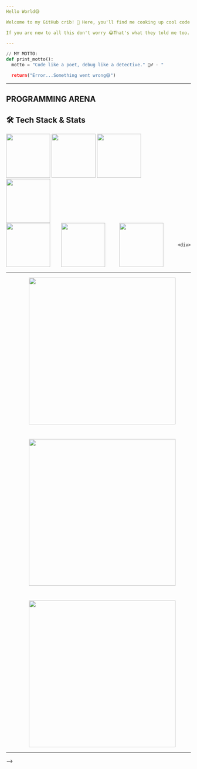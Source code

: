 ```yaml
---
Hello World😅

Welcome to my GitHub crib! 🚀 Here, you'll find me cooking up cool code (with chat GPT😂), breaking stuff (then fixing it 😅), and pushing pixels to perfection.

If you are new to all this don't worry 😂That's what they told me too. But serously don't worry

---
```



```python
// MY MOTTO:
def print_motto():
  motto = "Code like a poet, debug like a detective." 🕵️‍♂️ - "

  return("Error...Something went wrong😅")

```

---

## PROGRAMMING ARENA  

## 🛠️ Tech Stack & Stats  

<div style="display: flex; align-items: center; justify-content: space-between; flex-wrap: wrap;">

  <!-- Tech Stack Section -->
  <div style="display: flex; flex-wrap: wrap; gap: 10px; max-width: 450px;">
    <divstyle="display: flex; flex-wrap: wrap; gap: 30px;>
      <img src="https://img.shields.io/badge/HTML5-E34F26?social&logo=html5&logoColor=white" width="120">
      <img src="https://img.shields.io/badge/CSS3-1572B6?social&logo=css3&logoColor=white" width="120">
      <img src="https://img.shields.io/badge/JavaScript-2C2F33?social&logo=javascript&logoColor=yellow" width="120">
      <img src="https://img.shields.io/badge/PHP-777BB4?social&logo=php&logoColor=white" width="120">
    </div>
    <div style="display: flex; flex-wrap: wrap; gap: 30px;>
      <img src="https://img.shields.io/badge/Java-EA2D2E?social&logo=openjdk&logoColor=white" width="120">
      <img src="https://img.shields.io/badge/Python-000000?social&logo=python&logoColor=white" width="120">
      <img src="https://img.shields.io/badge/PostgreSQL-336791?logo=postgresql&logoColor=white" width="120">
    </div style="display: flex; flex-wrap: wrap; gap: 30px;>
      <img src="https://img.shields.io/badge/C%23-3B3B3B?flat-social&logo=csharp&logoColor=white" width="120">
      <img src="https://img.shields.io/badge/SQL-2C2F33?social&logo=sqlite&logoColor=white" width="120">
      
    


    <div>
  </div>

  ---    
  <!-- GitHub Stats -->
  <div style="display: flex; flex-direction: column; align-items: center; padding-left: 20px; justify-content:space-around; gap:40px;">
    <img src="https://github-readme-stats.vercel.app/api/top-langs/?username=Fabian-lewis&layout=compact&theme=dark" width="400">
    <img src="https://github-readme-stats.vercel.app/api?username=Fabian-lewis&show_icons=true&theme=dark" width="400">
    <img src="https://github-readme-stats.vercel.app/api/wakatime?username=Fabian_Ndush&theme=dark" width="400">
    

  </div>
 

  ---
-->

